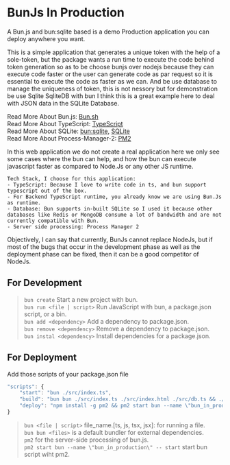 # BunJs In Production
A Bun.js and bun:sqlite based is a demo Production application you can deploy anywhere you want.

This is a simple application that generates a unique token with the help of a sole-token, but the package wants a run time to execute the code behind token generation so as to be choose bunjs over nodejs because they can execute code faster or the user can generate code as par request so it is essential to execute the code as faster as we can. And be use database to manage the uniqueness of token, this is not nessory but for demonstration be use Sqlite SqliteDB with bun I think this is a great example here to deal with JSON data in the SQLite Database.

Read More About Bun.js: [Bun.sh](https://bun.sh/)<br>
Read More About TypeScript: [TypeScript](https://www.typescriptlang.org/)<br>
Read More About SQLite: [bun:sqlite](https://github.com/oven-sh/bun#bunsqlite-sqlite3-module), [SQLite](https://www.sqlite.org/index.html)<br>
Read More About Process-Manager-2: [PM2](https://pm2.keymetrics.io/)

In this web application we do not create a real application here we only see some cases where the bun can help, and how the bun can execute javascript faster as compared to Node.Js or any other JS runtime.

    Tech Stack, I choose for this application:
    - TypeScript: Because I love to write code in ts, and bun support typescript out of the box.
    - For Backend TypeScript runtime, you already know we are using Bun.Js as runtime.
    - Database: Bun supports in-built SQLite so I used it because other databases like Redis or MongoDB consume a lot of bandwidth and are not currently compatible with Bun.
    - Server side processing: Process Manager 2

Objectively, I can say that currently, BunJs cannot replace NodeJs, but if most of the bugs that occur in the development phase as well as the deployment phase can be fixed, then it can be a good competitor of NodeJs.

## For Development
> `bun create` Start a new project with bun. <br>
> `bun run <file | script>` Run JavaScript with bun, a package.json script, or a bin. <br>
> `bun add <dependency>` Add a dependency to package.json. <br>
> `bun remove <dependency>` Remove a dependency to package.json. <br>
> `bun instal <dependency>` Install dependencies for a package.json.

## For Deployment
Add those scripts of your package.json file
```js 
"scripts": {
    "start": "bun ./src/index.ts",
    "build": "bun bun ./src/index.ts ./src/index.html ./src/db.ts && ./node_modules.bun > node_modules.js",
    "deploy": "npm install -g pm2 && pm2 start bun --name \"bun_in_production\" -- start"
}
```

> `bun <file | script>` file_name.[ts, js, tsx, jsx]: for running a file. <br>
> `bun bun <files>` is a default bundler for external dependencies. <br>
> `pm2` for the server-side processing of bun.js. <br>
> `pm2 start bun --name \"bun_in_production\" -- start` start bun script wiht pm2.
